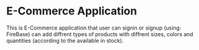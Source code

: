 # E-Commerce Application

This is E-Commerce application that user can signin or signup (using: FireBase) can add diffrent types of products with diffrent sizes, colors and quantities (according to the available in stock).


